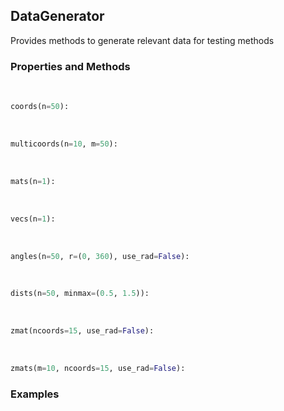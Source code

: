 ## <a id="Peeves.TestUtils.DataGenerator">DataGenerator</a>
Provides methods to generate relevant data for testing methods

### Properties and Methods
<a id="Peeves.TestUtils.DataGenerator.coords">&nbsp;</a>
```python
coords(n=50): 
```

<a id="Peeves.TestUtils.DataGenerator.multicoords">&nbsp;</a>
```python
multicoords(n=10, m=50): 
```

<a id="Peeves.TestUtils.DataGenerator.mats">&nbsp;</a>
```python
mats(n=1): 
```

<a id="Peeves.TestUtils.DataGenerator.vecs">&nbsp;</a>
```python
vecs(n=1): 
```

<a id="Peeves.TestUtils.DataGenerator.angles">&nbsp;</a>
```python
angles(n=50, r=(0, 360), use_rad=False): 
```

<a id="Peeves.TestUtils.DataGenerator.dists">&nbsp;</a>
```python
dists(n=50, minmax=(0.5, 1.5)): 
```

<a id="Peeves.TestUtils.DataGenerator.zmat">&nbsp;</a>
```python
zmat(ncoords=15, use_rad=False): 
```

<a id="Peeves.TestUtils.DataGenerator.zmats">&nbsp;</a>
```python
zmats(m=10, ncoords=15, use_rad=False): 
```

### Examples

